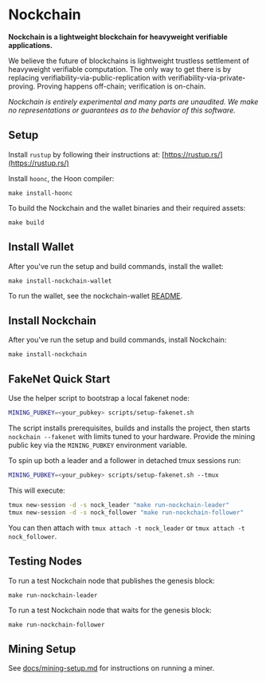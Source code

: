 # Nockchain

**Nockchain is a lightweight blockchain for heavyweight verifiable applications.**


We believe the future of blockchains is lightweight trustless settlement of heavyweight verifiable computation. The only way to get there is by replacing verifiability-via-public-replication with verifiability-via-private-proving. Proving happens off-chain; verification is on-chain.

*Nockchain is entirely experimental and many parts are unaudited. We make no representations or guarantees as to the behavior of this software.*


## Setup

Install `rustup` by following their instructions at: [https://rustup.rs/](https://rustup.rs/)

Install `hoonc`, the Hoon compiler:

```
make install-hoonc
```

To build the Nockchain and the wallet binaries and their required assets:

```
make build
```

## Install Wallet

After you've run the setup and build commands, install the wallet:

```
make install-nockchain-wallet
```

To run the wallet, see the nockchain-wallet [README](./crates/nockchain-wallet/README.md).


## Install Nockchain

After you've run the setup and build commands, install Nockchain:

```
make install-nockchain
```

## FakeNet Quick Start

Use the helper script to bootstrap a local fakenet node:

```bash
MINING_PUBKEY=<your_pubkey> scripts/setup-fakenet.sh
```

The script installs prerequisites, builds and installs the project, then
starts `nockchain --fakenet` with limits tuned to your hardware. Provide the
mining public key via the `MINING_PUBKEY` environment variable.

To spin up both a leader and a follower in detached tmux sessions run:

```bash
MINING_PUBKEY=<your_pubkey> scripts/setup-fakenet.sh --tmux
```

This will execute:

```bash
tmux new-session -d -s nock_leader "make run-nockchain-leader"
tmux new-session -d -s nock_follower "make run-nockchain-follower"
```
You can then attach with `tmux attach -t nock_leader` or `tmux attach -t nock_follower`.



## Testing Nodes

To run a test Nockchain node that publishes the genesis block:

```
make run-nockchain-leader
```


To run a test Nockchain node that waits for the genesis block:

```
make run-nockchain-follower
```


## Mining Setup

See [docs/mining-setup.md](docs/mining-setup.md) for instructions on running a miner.
